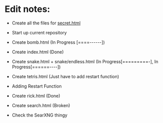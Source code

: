 # Edit notes: 
* Create all the files for [secret.html](https://github.com/memesgggopoop28/memesggopoop28.github.io/)

* Start up current repository

* Create bomb.html (In Progress [====------])

* Create index.html (Done)

* Create snake.html + snake/endless.html (In Progress[=========-], In Progress[======----])

* Create tetris.html (Just have to add restart function)
- Adding Restart Function

* Create rick.html (Done)

* Create search.html (Broken)
- Check the SearXNG thingy